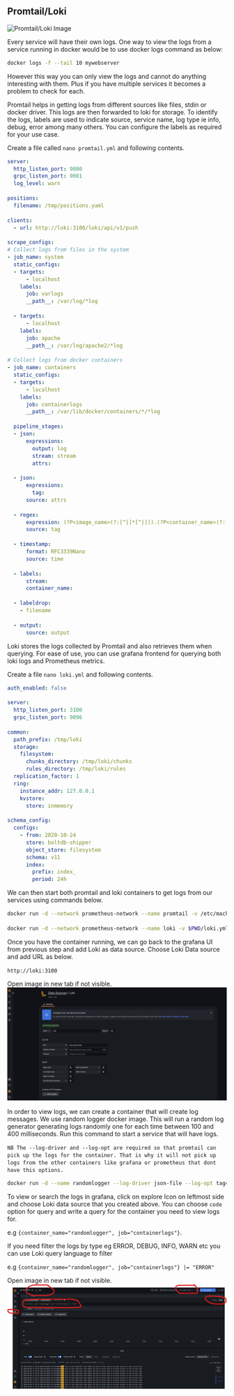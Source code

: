 ## Promtail/Loki
![Promtail/Loki Image](https://miro.medium.com/v2/resize:fit:720/format:webp/0*RaNmq79lnboPtITY.png)

Every service will have their own logs. One way to view the logs from a service running in docker would be to use docker logs command as below:

```bash
docker logs -f --tail 10 mywebserver
```

However this way you can only view the logs and cannot do anything interesting with them. Plus if you have multiple services it becomes a problem to check for each.

Promtail helps in getting logs from different sources like files, stdin or docker driver. This logs are then forwarded to loki for storage. To identify the logs, labels are used to indicate source, service name, log type ie info, debug, error among many others. You can configure the labels as required for your use case.

Create a file called `nano promtail.yml` and following contents.

```yaml
server:
  http_listen_port: 9080
  grpc_listen_port: 9081
  log_level: warn

positions:
  filename: /tmp/positions.yaml

clients:
  - url: http://loki:3100/loki/api/v1/push

scrape_configs:
# Collect logs from files in the system
- job_name: system
  static_configs:
  - targets:
      - localhost
    labels:
      job: varlogs
      __path__: /var/log/*log

  - targets:
      - localhost
    labels:
      job: apache
      __path__: /var/log/apache2/*log

# Collect logs from docker containers
- job_name: containers
  static_configs:
  - targets:
      - localhost
    labels:
      job: containerlogs
      __path__: /var/lib/docker/containers/*/*log

  pipeline_stages:
  - json:
      expressions:
        output: log
        stream: stream
        attrs:

  - json:
      expressions:
        tag:
      source: attrs

  - regex:
      expression: (?P<image_name>(?:[^|]*[^|])).(?P<container_name>(?:[^|]*[^|])).(?P<image_id>(?:[^|]*[^|])).(?P<container_id>(?:[^|]*[^|]))
      source: tag

  - timestamp:
      format: RFC3339Nano
      source: time

  - labels:
      stream:
      container_name:

  - labeldrop:
    - filename

  - output:
      source: output
```

Loki stores the logs collected by Promtail and also retrieves them when querying. For ease of use, you can use grafana frontend for querying both loki logs and Prometheus metrics.

Create a file `nano loki.yml` and following contents.

```yaml
auth_enabled: false

server:
  http_listen_port: 3100
  grpc_listen_port: 9096

common:
  path_prefix: /tmp/loki
  storage:
    filesystem:
      chunks_directory: /tmp/loki/chunks
      rules_directory: /tmp/loki/rules
  replication_factor: 1
  ring:
    instance_addr: 127.0.0.1
    kvstore:
      store: inmemory

schema_config:
  configs:
    - from: 2020-10-24
      store: boltdb-shipper
      object_store: filesystem
      schema: v11
      index:
        prefix: index_
        period: 24h
```

We can then start both promtail and loki containers to get logs from our services using commands below.

```bash
docker run -d --network prometheus-network --name promtail -v /etc/machine-id:/etc/machine-id:ro -v /var/log:/var/log:ro -v /var/lib/docker/containers:/var/lib/docker/containers:ro -v $PWD/promtail.yml:/etc/promtail/promtail.yml grafana/promtail:latest --config.file=/etc/promtail/promtail.yml

docker run -d --network prometheus-network --name loki -v $PWD/loki.yml:/etc/loki/loki.yml grafana/loki:latest --config.file=/etc/loki/loki.yml
```

Once you have the container running, we can go back to the grafana UI from previous step and add Loki as data source. Choose Loki Data source and add URL as below.

`http://loki:3100`

Open image in new tab if not visible.
![Loki Datasource Image](https://raw.githubusercontent.com/gathecageorge/killercoda/main/micro-services-monitoring-grafana/images/loki1.png)

In order to view logs, we can create a container that will create log messages. We use random logger docker image. This will run a random log generator generating logs randomly one for each time between 100 and 400 milliseconds. Run this command to start a service that will have logs. 

`NB The --log-driver and --log-opt are required so that promtail can pick up the logs for the container. That is why it will not pick up logs from the other containers like grafana or prometheus that dont have this options.`

```bash
docker run -d --name randomlogger --log-driver json-file --log-opt tag="{{.ImageName}}|{{.Name}}|{{.ImageFullID}}|{{.FullID}}" chentex/random-logger:latest 100 400
```

To view or search the logs in grafana, click on explore Icon on leftmost side and choose Loki data source that you created above. You can choose `code` option for query and write a query for the container you need to view logs for. 

e.g `{container_name="randomlogger", job="containerlogs"}`.

If you need filter the logs by type eg ERROR, DEBUG, INFO, WARN etc you can use Loki query language to filter 

e.g `{container_name="randomlogger", job="containerlogs"} |= "ERROR"`

Open image in new tab if not visible.
![Loki Logs View Image](https://raw.githubusercontent.com/gathecageorge/killercoda/main/micro-services-monitoring-grafana/images/loki2.png)
